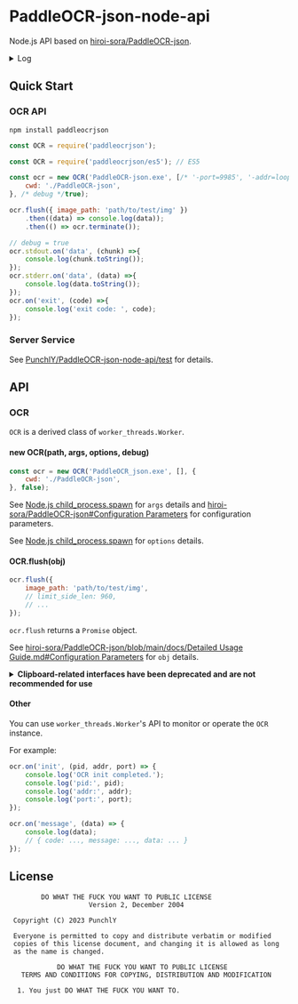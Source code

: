 # PaddleOCR-json-node-api
Node.js API based on [hiroi-sora/PaddleOCR-json](https://github.com/hiroi-sora/PaddleOCR-json).

<details>
<summary>Log</summary>

v1.1.0 2023.5.2

Adapted to [hiroi-sora/PaddleOCR-json v1.3.0 Alpha.1](https://github.com/hiroi-sora/PaddleOCR-json/releases/tag/v1.3.0_alpha.1)

(v1.2 rolled back to `paddleocrjson@1.0.11-a`)

v1.0.8 2023.1.20

 \-\-\-

v1.0.7 2022.11.8

 \-\-\-

v1.0.6 2022.11.8

Separated `OCR.postMessage` and `OCR.flush`.

Made the monitored data consistent with the data returned by `OCR.flush`.

Optimized path-related fields in dynamic parameters.

Used `npm` package management.

Used `ts` compilation.

v1.0.5 2022.10.12

 \-\-\-

v1.0.4 2022.10.1

Adapted to [hiroi-sora/PaddleOCR-json v1.2.1](https://github.com/hiroi-sora/PaddleOCR-json/releases/tag/v1.2.1).

No longer using `iconv-lite` package.

Changed startup parameter input method.

v1.0.3 2022.10.1

Adapted to [hiroi-sora/PaddleOCR-json v1.2.1](https://github.com/hiroi-sora/PaddleOCR-json/releases/tag/v1.2.1).

v1.0.2 2022.9.14

Added environment options.

v1.0.1 2022.9.14

Fixed bug where startup completion flag for Alpha version could not be recognized.
Changed JSON input to ASCII escaping.

v1.0.0 2022.9.10

 \-\-\-

</details>

## Quick Start

### OCR API

```
npm install paddleocrjson
```

```js
const OCR = require('paddleocrjson');

const OCR = require('paddleocrjson/es5'); // ES5

const ocr = new OCR('PaddleOCR-json.exe', [/* '-port=9985', '-addr=loopback' */], {
    cwd: './PaddleOCR-json',
}, /* debug */true);

ocr.flush({ image_path: 'path/to/test/img' })
    .then((data) => console.log(data));
    .then(() => ocr.terminate());

// debug = true
ocr.stdout.on('data', (chunk) =>{
    console.log(chunk.toString());
});
ocr.stderr.on('data', (data) =>{
    console.log(data.toString());
});
ocr.on('exit', (code) =>{
    console.log('exit code: ', code);
});

```

### Server Service

See [PunchlY/PaddleOCR-json-node-api/test](https://github.com/PunchlY/PaddleOCR-json-node-api/tree/main/api/node.js/test) for details.

## API

### OCR

`OCR` is a derived class of `worker_threads.Worker`.

#### new OCR(path, args, options, debug)

```js
const ocr = new OCR('PaddleOCR_json.exe', [], {
    cwd: './PaddleOCR-json',
}, false);
```

See [Node.js child_process.spawn](https://nodejs.org/api/child_process.html#child_processspawncommand-args-options) for `args` details and [hiroi-sora/PaddleOCR-json#Configuration Parameters](https://github.com/hiroi-sora/PaddleOCR-json#%E9%85%8D%E7%BD%AE%E5%8F%82%E6%95%B0%E8%AF%B4%E6%98%8E) for configuration parameters.

See [Node.js child_process.spawn](https://nodejs.org/api/child_process.html#child_processspawncommand-args-options) for `options` details.

#### OCR.flush(obj)

```js
ocr.flush({
    image_path: 'path/to/test/img',
    // limit_side_len: 960,
    // ...
});
```
`ocr.flush` returns a `Promise` object.

See [hiroi-sora/PaddleOCR-json/blob/main/docs/Detailed Usage Guide.md#Configuration Parameters](https://github.com/hiroi-sora/PaddleOCR-json/blob/main/docs/%E8%AF%A6%E7%BB%86%E4%BD%BF%E7%94%A8%E6%8C%87%E5%8D%97.md#%E9%85%8D%E7%BD%AE%E5%8F%82%E6%95%B0) for `obj` details.

<details>
<summary>
<strong>Clipboard-related interfaces have been deprecated and are not recommended for use</strong>
</summary>

If you want to recognize clipboard content, pass `{ image_path: null }` (set `obj.image_dir` to `null`).

</details>

#### Other

You can use `worker_threads.Worker`'s API to monitor or operate the `OCR` instance.

For example:
```js
ocr.on('init', (pid, addr, port) => {
    console.log('OCR init completed.');
    console.log('pid:', pid);
    console.log('addr:', addr);
    console.log('port:', port);
});

ocr.on('message', (data) => {
    console.log(data);
    // { code: ..., message: ..., data: ... }
});
```

## License

```
        DO WHAT THE FUCK YOU WANT TO PUBLIC LICENSE
                    Version 2, December 2004

 Copyright (C) 2023 PunchlY

 Everyone is permitted to copy and distribute verbatim or modified
 copies of this license document, and changing it is allowed as long
 as the name is changed.

            DO WHAT THE FUCK YOU WANT TO PUBLIC LICENSE
   TERMS AND CONDITIONS FOR COPYING, DISTRIBUTION AND MODIFICATION

  1. You just DO WHAT THE FUCK YOU WANT TO.
```
